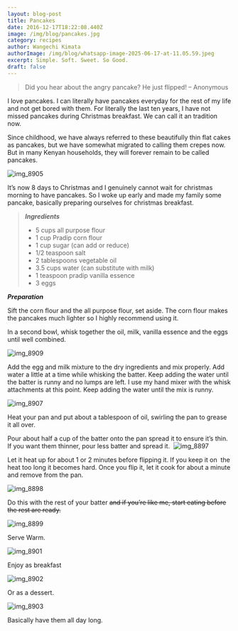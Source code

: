 ```yaml
---
layout: blog-post
title: Pancakes
date: 2016-12-17T18:22:08.440Z
image: /img/blog/pancakes.jpg
category: recipes
author: Wangechi Kimata
authorImage: /img/blog/whatsapp-image-2025-06-17-at-11.05.59.jpeg
excerpt: Simple. Soft. Sweet. So Good.
draft: false
---
```



> Did you hear about the angry pancake? He just flipped! – Anonymous

I love pancakes. I can literally have pancakes everyday for the rest of my life and not get bored with them. For literally the last ten years, I have not missed pancakes during Christmas breakfast. We can call it an tradition now.

Since childhood, we have always referred to these beautifully thin flat cakes as pancakes, but we have somewhat migrated to calling them crepes now. But in many Kenyan households, they will forever remain to be called pancakes.

![img_8905](https://pastrypleasures.wordpress.com/wp-content/uploads/2016/12/img_89051.jpg?w=750)

It’s now 8 days to Christmas and I genuinely cannot wait for christmas morning to have pancakes. So I woke up early and made my family some pancake, basically preparing ourselves for christmas breakfast.

> ***Ingredients*** 
>
> * 5 cups all purpose flour
> * 1 cup Pradip corn flour
> * 1 cup sugar (can add or reduce)
> * 1/2 teaspoon salt
> * 2 tablespoons vegetable oil
> * 3.5 cups water (can substitute with milk)
> * 1 teaspoon pradip vanilla essence
> * 3 eggs

***Preparation***

Sift the corn flour and the all purpose flour, set aside. The corn flour makes the pancakes much lighter so I highly recommend using it.

In a second bowl, whisk together the oil, milk, vanilla essence and the eggs until well combined.

![img_8909](https://pastrypleasures.wordpress.com/wp-content/uploads/2016/12/img_8909.jpg?w=750)

Add the egg and milk mixture to the dry ingredients and mix properly. Add water a little at a time while whisking the batter. Keep adding the water until the batter is runny and no lumps are left. I use my hand mixer with the whisk attachments at this point. Keep adding the water until the mix is runny.

![img_8907](https://pastrypleasures.wordpress.com/wp-content/uploads/2016/12/img_8907.jpg?w=750)

Heat your pan and put about a tablespoon of oil, swirling the pan to grease it all over.

Pour about half a cup of the batter onto the pan spread it to ensure it’s thin. If you want them thinner, pour less batter and spread it.  ![img_8897](https://pastrypleasures.wordpress.com/wp-content/uploads/2016/12/img_8897.jpg?w=750)

Let it heat up for about 1 or 2 minutes before flipping it. If you keep it on  the heat too long it becomes hard. Once you flip it, let it cook for about a minute and remove from the pan.

![img_8898](https://pastrypleasures.wordpress.com/wp-content/uploads/2016/12/img_8898.jpg?w=750)

Do this with the rest of your batter ~~and if you’re like me, start eating before the rest are ready.~~

![img_8899](https://pastrypleasures.wordpress.com/wp-content/uploads/2016/12/img_8899.jpg?w=750)

Serve Warm.

![img_8901](https://pastrypleasures.wordpress.com/wp-content/uploads/2016/12/img_8901.jpg?w=750)

Enjoy as breakfast

![img_8902](https://pastrypleasures.wordpress.com/wp-content/uploads/2016/12/img_8902.jpg?w=750)

Or as a dessert.

![img_8903](https://pastrypleasures.wordpress.com/wp-content/uploads/2016/12/img_8903.jpg?w=750)

Basically have them all day long.